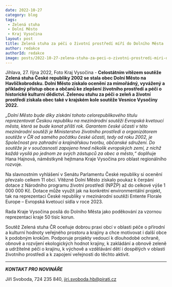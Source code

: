 ```yaml
---
date: 2022-10-27
category: blog
tags:
 - Zelená stuha
 - Dolní Město
 - Kraj Vysočina
layout: post
title: Zelená stuha za péči o životní prostředí míří do Dolního Města 
author: redakce
authorId: redakce
image: posts/2022-10-27-zelena-stuha-za-peci-o-zivotni-prostredi-miri-do-dolniho-mesta.jpg
---
```


Jihlava, 27. října 2022, Foto Kraj Vysočina - **Celostátním vítězem soutěže Zelená stuha České republiky 2002 se stala obec Dolní Město na Havlíčkobrodsku. Dolní Město získalo ocenění za mimořádný, vyvážený a příkladný přístup obce a občanů ke zlepšení životního prostředí a péči o historické kulturní dědictví. Zelenou stuhu za péči o zeleň a životní prostředí získala obec také v krajském kole soutěže Vesnice Vysočiny 2022.**

*„Dolní Město bude díky získání tohoto celorepublikového titulu reprezentovat Českou republiku na mezinárodní soutěži Evropská kvetoucí města, která se bude konat příští rok. Garantem české účasti v této mezinárodní soutěži je Ministerstvo životního prostředí a organizátorem soutěže v ČR od samého počátku české účasti, tedy od roku 2002, je Společnost pro zahradní a krajinářskou tvorbu, občanské sdružení. Do soutěže je v současnosti zapojeno hned několik evropských zemí, z nichž každá vysílá po jednom ze svých zástupců za obec a město,“* doplňuje Hana Hajnová, náměstkyně hejtmana Kraje Vysočina pro oblast regionálního rozvoje.

Na slavnostním vyhlášení v Senátu Parlamentu České republiky si ocenění převzalo celkem 11 obcí. Vítězné Dolní Město získalo poukaz k čerpání dotace z Národního programu životní prostředí (NPŽP) až do celkové výše 1 000 000 Kč. Dotace může využít jak na konkrétní environmentální projekt, tak na reprezentaci České republiky v mezinárodní soutěži Entente Florale Europe – Evropská kvetoucí sídla v roce 2023.

Rada Kraje Vysočina posílá do Dolního Města jako poděkování za vzornou reprezentaci kraje 50 tisíc korun.

Soutěž Zelená stuha ČR oceňuje dobrou praxi obcí v oblasti péče o přírodní a kulturní hodnoty veřejného prostoru a krajiny a chce motivovat i další obce k podobným krokům. Podporuje projekty vedoucí k dlouhodobé ochraně, obnově a rozvíjení ekologických hodnot krajiny, k zakládání a obnově zeleně a udržitelné péči o krajinu, k výchově a vzdělávání dětí i dospělých v oblasti životního prostředí a k zapojení veřejnosti do těchto aktivit.

---

***KONTAKT PRO NOVINÁŘE*** 

Jiří Svoboda, 724 235 840, <jiri.svoboda.hb@pirati.cz>
